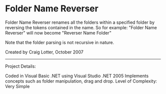 Folder Name Reverser
====================

Folder Name Reverser renames all the folders within a specified folder by reversing the tokens contained in the name. So for example: "Folder Name Reverser" will now become "Reverser Name Folder"

Note that the folder parsing is not recursive in nature.

Created by Craig Lotter, October 2007

*********************************

Project Details:

Coded in Visual Basic .NET using Visual Studio .NET 2005
Implements concepts such as folder manipulation, drag and drop.
Level of Complexity: Very Simple
